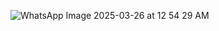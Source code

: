 ![WhatsApp Image 2025-03-26 at 12 54 29 AM](https://github.com/user-attachments/assets/34c75c74-4b74-47ec-8a83-484f67bcaa83)
